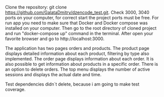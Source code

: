 Clone the repository: git clone https://github.com/GalataDmitry/dzencode_test.git.
Check 3000, 3040 ports on your computer, for correct start the project ports must be free.
For run app you need to make sure that Docker and Docker compose was installed on your computer.
Then go to the root directory of cloned project and run "docker-compose up" command in the terminal.
After open your favorite browser and go to http://localhost:3000.

The application has two pages orders and products.
The product page displays detailed information about each product, filtering by type also implemented.
The order page displays information about each order.
It is also possible to get information about products in a specific order.
There is an option to delete orders.
The top menu displays the number of active sessions
and displays the actual date and time.

Test dependencies didn`t delete, because i am going to make test coverage.
